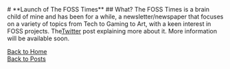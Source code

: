 <head><link rel="shortcut icon" href="assets/logo.ico"></head>
# **Launch of The FOSS Times**
## What?
The FOSS Times is a brain child of mine and has been for a while, a newsletter/newspaper that focuses on a variety of topics from Tech to Gaming to Art, with a keen interest in FOSS projects.
The<a href="https://twitter.com/The_LinuxGamer/status/1540035475649576963?s=20&t=aMszE7IxdGiaJT7hkTNMvg">Twitter</a> post explaining more about it. More information will be available soon.

<a href="https://linuxgamer.github.io">Back to Home</a>
<br>
<a href="https://linuxgamer.github.io/posts">Back to Posts</a>
